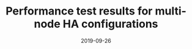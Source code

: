 ---
title: Performance test results for multi-node HA configurations
linkTitle: Performance test results for multi-node HA configurations
date: 2019-09-26
description: This section presents the test results of all multi-node HA scenarios both with local and remote Cassandra.
---